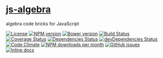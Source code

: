 [js-algebra](http://aureooms.github.io/js-algebra)
==

algebra code bricks for JavaScript

[![License](https://img.shields.io/github/license/aureooms/js-algebra.svg?style=flat)](https://raw.githubusercontent.com/aureooms/js-algebra/master/LICENSE)
[![NPM version](https://img.shields.io/npm/v/@aureooms/js-algebra.svg?style=flat)](https://www.npmjs.org/package/@aureooms/js-algebra)
[![Bower version](https://img.shields.io/bower/v/@aureooms/js-algebra.svg?style=flat)](http://bower.io/search/?q=@aureooms/js-algebra)
[![Build Status](https://img.shields.io/travis/aureooms/js-algebra.svg?style=flat)](https://travis-ci.org/aureooms/js-algebra)
[![Coverage Status](https://img.shields.io/coveralls/aureooms/js-algebra.svg?style=flat)](https://coveralls.io/r/aureooms/js-algebra)
[![Dependencies Status](https://img.shields.io/david/aureooms/js-algebra.svg?style=flat)](https://david-dm.org/aureooms/js-algebra#info=dependencies)
[![devDependencies Status](https://img.shields.io/david/dev/aureooms/js-algebra.svg?style=flat)](https://david-dm.org/aureooms/js-algebra#info=devDependencies)
[![Code Climate](https://img.shields.io/codeclimate/github/aureooms/js-algebra.svg?style=flat)](https://codeclimate.com/github/aureooms/js-algebra)
[![NPM downloads per month](https://img.shields.io/npm/dm/@aureooms/js-algebra.svg?style=flat)](https://www.npmjs.org/package/@aureooms/js-algebra)
[![GitHub issues](https://img.shields.io/github/issues/aureooms/js-algebra.svg?style=flat)](https://github.com/aureooms/js-algebra/issues)
[![Inline docs](http://inch-ci.org/github/aureooms/js-algebra.svg?branch=master&style=shields)](http://inch-ci.org/github/aureooms/js-algebra)
